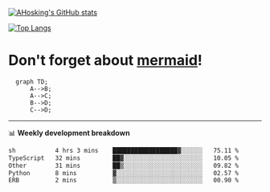 [![AHosking's GitHub stats](https://github-readme-stats.vercel.app/api?username=ahosking&count_private=true&show_icons=true&theme=onedark&hide_rank=true&include_all_commits=true)](https://github.com/ahosking)

[![Top Langs](https://github-readme-stats.vercel.app/api/top-langs/?username=ahosking&layout=compact&theme=onedark)](https://github.com/ahosking)


# Don't forget about [mermaid](https://github.blog/2022-02-14-include-diagrams-markdown-files-mermaid/)!

```mermaid
  graph TD;
      A-->B;
      A-->C;
      B-->D;
      C-->D;
```
-------

📊 **Weekly development breakdown**

<!--START_SECTION:waka-->

```txt
sh           4 hrs 3 mins    ██████████████████▓░░░░░░   75.11 %
TypeScript   32 mins         ██▓░░░░░░░░░░░░░░░░░░░░░░   10.05 %
Other        31 mins         ██▒░░░░░░░░░░░░░░░░░░░░░░   09.82 %
Python       8 mins          ▓░░░░░░░░░░░░░░░░░░░░░░░░   02.57 %
ERB          2 mins          ▒░░░░░░░░░░░░░░░░░░░░░░░░   00.90 %
```

<!--END_SECTION:waka-->
